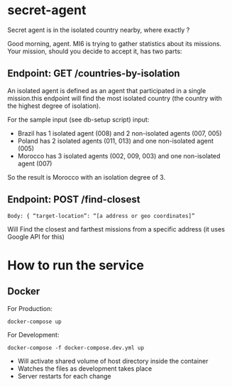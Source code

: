 # secret-agent
Secret agent is in the isolated country nearby, where exactly ?

Good morning, agent. MI6 is trying to gather statistics about its missions. Your mission, should you decide to accept it, has two parts:

## Endpoint: GET /countries-by-isolation

An isolated agent is defined as an agent that participated in a single mission.this endpoint will find the most isolated country (the country with the highest degree of isolation).

For the sample input (see db-setup script) input:

- Brazil has 1 isolated agent (008) and 2 non-isolated agents (007, 005)
- Poland has 2 isolated agents (011, 013) and one non-isolated agent (005)
- Morocco has 3 isolated agents (002, 009, 003) and one non-isolated agent (007)

So the result is Morocco with an isolation degree of 3.

## Endpoint: POST /find-closest
	Body: { “target-location”: “[a address or geo coordinates]”
Will Find the closest and farthest missions from a specific address (it uses Google API for this)

# How to run the service

## Docker

For Production:

`docker-compose up`


For Development:

`docker-compose -f docker-compose.dev.yml up`

* Will activate shared volume of host directory inside the container
* Watches the files as development takes place
* Server restarts for each change